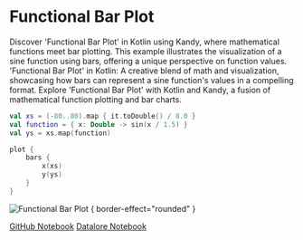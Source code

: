 # Functional Bar Plot

<web-summary>
Discover 'Functional Bar Plot' in Kotlin using Kandy, where mathematical functions meet bar plotting.
This example illustrates the visualization of a sine function using bars, offering a unique perspective on function values.
</web-summary>

<card-summary>
'Functional Bar Plot' in Kotlin:
A creative blend of math and visualization, showcasing how bars can represent a sine function's values in a compelling format.
</card-summary>

<link-summary>
Explore 'Functional Bar Plot' with Kotlin and Kandy, a fusion of mathematical function plotting and bar charts.
</link-summary>


<!---IMPORT org.jetbrains.kotlinx.kandy.letsplot.samples.Bars-->

<!---FUN functional_bars_plot-->

```kotlin
val xs = (-80..80).map { it.toDouble() / 8.0 }
val function = { x: Double -> sin(x / 1.5) }
val ys = xs.map(function)

plot {
    bars {
        x(xs)
        y(ys)
    }
}
```

<!---END-->

![Functional Bar Plot](functional_bars_plot.png) { border-effect="rounded" }

<seealso style="cards">
       <category ref="example-ktnb">
           <a href="https://github.com/Kotlin/kandy/blob/main/examples/notebooks/lets-plot/samples/bars/functional_bars.ipynb" summary="View the notebook on our GitHub repository">GitHub Notebook</a>
           <a href="https://datalore.jetbrains.com/report/static/KQKedA4jDrKu63O53gEN0z/ABC3MDFntS0RKuqKwl8nrg" summary="Experiment with this example on Datalore">Datalore Notebook</a>
       </category>
</seealso>
